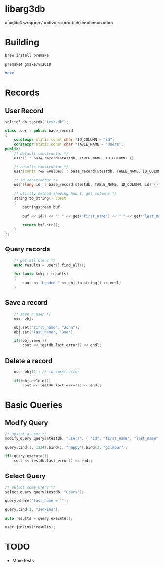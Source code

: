 
libarg3db
=========

a sqlite3 wrapper / active record (ish) implementation

Building
========

```bash
brew install premake

premake4 gmake/vs2010

make
```

Records
=======

User Record
-----------
```c++
sqlite3_db testdb("test.db");

class user : public base_record
{
    constexpr static const char *ID_COLUMN = "id";
    constexpr static const char *TABLE_NAME = "users";
public:
    /* default constructor */
    user() : base_record(&testdb, TABLE_NAME, ID_COLUMN) {}

    /* results constructor */
    user(const row &values) : base_record(&testdb, TABLE_NAME, ID_COLUMN, values) {}

    /* id constructor */
    user(long id) : base_record(&testdb, TABLE_NAME, ID_COLUMN, id) {}

    /* utility method showing how to get columns */
    string to_string() const
    {
        ostringstream buf;

        buf << id() << ": " << get("first_name") << " " << get("last_name");

        return buf.str();
    }
};
```

Query records
-------------
```c++
    /* get all users */
 	auto results = user().find_all();

    for (auto &obj : results)
    {
        cout << "Loaded " << obj.to_string() << endl;
    }
````
Save a record
-------------
```c++
    /* save a user */
    user obj;

    obj.set("first_name", "John");
    obj.set("last_name", "Doe");

    if(!obj.save())
    	cout << testdb.last_error() << endl;
```

Delete a record
---------------
```c++
    user obj(1); // id constructor

    if(!obj.de1ete())
        cout << testdb.last_error() << endl;
```

Basic Queries
=============

Modify Query
--------------
```c++
/* upsert a user */
modify_query query(&testdb, "users", { "id", "first_name", "last_name" });

query.bind(1, 1234).bind(2, "happy").bind(3, "gilmour");

if(!query.execute())
    cout << testdb.last_error() << endl;
```

Select Query
------------
```c++
/* select some users */
select_query query(testdb, "users");

query.where("last_name = ?");

query.bind(1, "Jenkins");

auto results = query.execute();

user jenkins(*results);
```

TODO
====

* More tests

